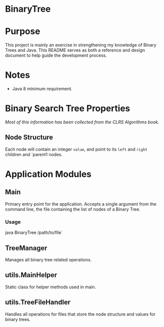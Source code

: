 # BinaryTree

# Purpose
This project is mainly an exercise in strengthening my knowledge of Binary Trees and Java.
This README serves as both a reference and design document to help guide the development process.

# Notes
* Java 8 minimum requirement.

# Binary Search Tree Properties
_Most of this information has been collected from the CLRS Algorithms book._

## Node Structure ##
Each node will contain an integer `value`, and point to its `left` and `right` children 
and `parent1 nodes.

# Application Modules

## Main
Primary entry point for the application. Accepts a single argument from the command line,
the file containing the list of nodes of a Binary Tree.

### Usage
java BinaryTree /path/to/file`

## TreeManager
Manages all binary tree related operations.

## utils.MainHelper
Static class for helper methods used in main.

## utils.TreeFileHandler
Handles all operations for files that store the node structure and values for binary trees.

